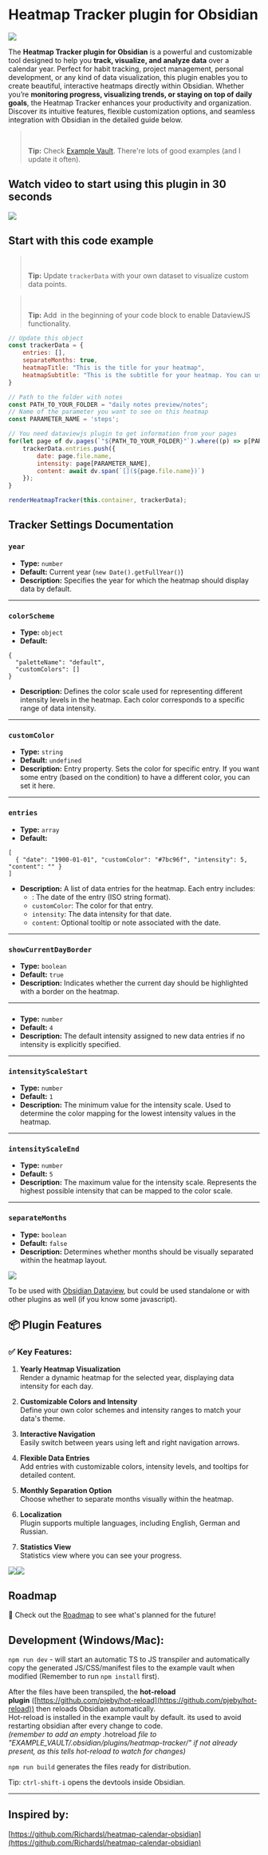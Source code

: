 # Heatmap Tracker plugin for Obsidian

![](https://raw.githubusercontent.com/mokkiebear/heatmap-tracker/refs/heads/main/public/readme-cover.png)

The **Heatmap Tracker plugin for Obsidian** is a powerful and customizable tool designed to help you **track, visualize, and analyze data** over a calendar year. Perfect for habit tracking, project management, personal development, or any kind of data visualization, this plugin enables you to create beautiful, interactive heatmaps directly within Obsidian. Whether you’re **monitoring progress, visualizing trends, or staying on top of daily goals**, the Heatmap Tracker enhances your productivity and organization. Discover its intuitive features, flexible customization options, and seamless integration with Obsidian in the detailed guide below.

>  
> 
> **Tip:** Check [Example Vault](https://github.com/mokkiebear/heatmap-tracker/tree/main/EXAMPLE_VAULT). There're lots of good examples (and I update it often).

## Watch video to start using this plugin in 30 seconds

![](https://raw.githubusercontent.com/mokkiebear/heatmap-tracker/refs/heads/main/public/heatmap-how-to.gif)

## Start with this code example

>  
> 
> **Tip:** Update `trackerData` with your own dataset to visualize custom data points.

>  
> 
> **Tip:** Add  in the beginning of your code block to enable DataviewJS functionality.

```javascript
// Update this object
const trackerData = {
    entries: [],
    separateMonths: true,
    heatmapTitle: "This is the title for your heatmap",
    heatmapSubtitle: "This is the subtitle for your heatmap. You can use it as a description.",
}

// Path to the folder with notes
const PATH_TO_YOUR_FOLDER = "daily notes preview/notes";
// Name of the parameter you want to see on this heatmap
const PARAMETER_NAME = 'steps';

// You need dataviewjs plugin to get information from your pages
for(let page of dv.pages(`"${PATH_TO_YOUR_FOLDER}"`).where((p) => p[PARAMETER_NAME])){
    trackerData.entries.push({
        date: page.file.name,
        intensity: page[PARAMETER_NAME],
        content: await dv.span(`[](${page.file.name})`)
    });
}

renderHeatmapTracker(this.container, trackerData);
```

## Tracker Settings Documentation

### `year`

- **Type:** `number`
- **Default:** Current year (`new Date().getFullYear()`)
- **Description:** Specifies the year for which the heatmap should display data by default.

---

### `colorScheme`

- **Type:** `object`
- **Default:**

```
{
  "paletteName": "default",
  "customColors": []
}
```

- **Description:** Defines the color scale used for representing different intensity levels in the heatmap. Each color corresponds to a specific range of data intensity.

---

### `customColor`

- **Type:** `string`
- **Default:** `undefined`
- **Description:** Entry property. Sets the color for specific entry. If you want some entry (based on the condition) to have a different color, you can set it here.

---

### `entries`

- **Type:** `array`
- **Default:**

```
[
  { "date": "1900-01-01", "customColor": "#7bc96f", "intensity": 5, "content": "" }
]
```

- **Description:** A list of data entries for the heatmap. Each entry includes:
    - : The date of the entry (ISO string format).
    - `customColor`: The color for that entry.
    - `intensity`: The data intensity for that date.
    - `content`: Optional tooltip or note associated with the date.

---

### `showCurrentDayBorder`

- **Type:** `boolean`
- **Default:** `true`
- **Description:** Indicates whether the current day should be highlighted with a border on the heatmap.

---

### 

- **Type:** `number`
- **Default:** `4`
- **Description:** The default intensity assigned to new data entries if no intensity is explicitly specified.

---

### `intensityScaleStart`

- **Type:** `number`
- **Default:** `1`
- **Description:** The minimum value for the intensity scale. Used to determine the color mapping for the lowest intensity values in the heatmap.

---

### `intensityScaleEnd`

- **Type:** `number`
- **Default:** `5`
- **Description:** The maximum value for the intensity scale. Represents the highest possible intensity that can be mapped to the color scale.

---

### `separateMonths`

- **Type:** `boolean`
- **Default:** `false`
- **Description:** Determines whether months should be visually separated within the heatmap layout.

![](https://raw.githubusercontent.com/mokkiebear/heatmap-tracker/refs/heads/main/public/two-mac-mockup.png)

To be used with [Obsidian Dataview](https://blacksmithgu.github.io/obsidian-dataview/), but could be used standalone or with other plugins as well (if you know some javascript).

## 📦 Plugin Features

### ✅ Key Features:

1. **Yearly Heatmap Visualization**  
    Render a dynamic heatmap for the selected year, displaying data intensity for each day.
    
2. **Customizable Colors and Intensity**  
    Define your own color schemes and intensity ranges to match your data's theme.
    
3. **Interactive Navigation**  
    Easily switch between years using left and right navigation arrows.
    
4. **Flexible Data Entries**  
    Add entries with customizable colors, intensity levels, and tooltips for detailed content.
    
5. **Monthly Separation Option**  
    Choose whether to separate months visually within the heatmap.
    
6. **Localization**  
    Plugin supports multiple languages, including English, German and Russian.
    
7. **Statistics View**  
    Statistics view where you can see your progress.
    

![](https://raw.githubusercontent.com/mokkiebear/heatmap-tracker/refs/heads/main/public/mac-mockup-dark.png)![](https://raw.githubusercontent.com/mokkiebear/heatmap-tracker/refs/heads/main/public/tracker-overview.png)

## Roadmap

📍 Check out the [Roadmap](app://obsidian.md/ROADMAP.md) to see what's planned for the future!

## Development (Windows/Mac):

`npm run dev` - will start an automatic TS to JS transpiler and automatically copy the generated JS/CSS/manifest files to the example vault when modified (Remember to run `npm install` first).

After the files have been transpiled, the **hot-reload plugin** ([https://github.com/pjeby/hot-reload](https://github.com/pjeby/hot-reload)) then reloads Obsidian automatically.  
Hot-reload is installed in the example vault by default. its used to avoid restarting obsidian after every change to code.  
_(remember to add an empty_ .hotreload _file to "EXAMPLE_VAULT/.obsidian/plugins/heatmap-tracker/" if not already present, as this tells hot-reload to watch for changes)_

`npm run build` generates the files ready for distribution.

Tip: `ctrl-shift-i` opens the devtools inside Obsidian.

---

## Inspired by:

[https://github.com/Richardsl/heatmap-calendar-obsidian](https://github.com/Richardsl/heatmap-calendar-obsidian)